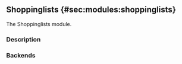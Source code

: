 ## Shoppinglists {#sec:modules:shoppinglists}

The Shoppinglists module.

### Description

<!-- Description of the module -->

### Backends

<!-- Backends the module supports including links to external resources -->


